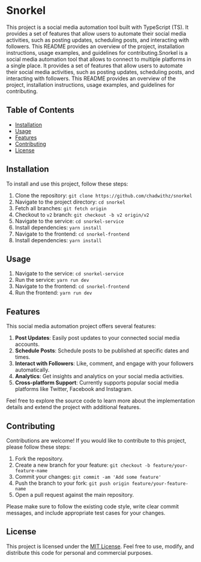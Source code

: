 # Snorkel

This project is a social media automation tool built with TypeScript (TS). It provides a set of features that allow users to automate their social media activities, such as posting updates, scheduling posts, and interacting with followers. This README provides an overview of the project, installation instructions, usage examples, and guidelines for contributing.Snorkel is a social media automation tool that allows to connect to multiple platforms in a single place. It provides a set of features that allow users to automate their social media activities, such as posting updates, scheduling posts, and interacting with followers. This README provides an overview of the project, installation instructions, usage examples, and guidelines for contributing.

## Table of Contents

- [Installation](#installation)
- [Usage](#usage)
- [Features](#features)
- [Contributing](#contributing)
- [License](#license)

## Installation

To install and use this project, follow these steps:

1. Clone the repository: `git clone https://github.com/chadwithz/snorkel`
2. Navigate to the project directory: `cd snorkel`
3. Fetch all branches: `git fetch origin`
4. Checkout to `v2` branch: `git checkout -b v2 origin/v2`
5. Navigate to the service: `cd snorkel-service`
6. Install dependencies: `yarn install`
7. Navigate to the frontend: `cd snorkel-frontend`
8. Install dependencies: `yarn install`

## Usage

1. Navigate to the service: `cd snorkel-service`
2. Run the service: `yarn run dev`
3. Navigate to the frontend: `cd snorkel-frontend`
4. Run the frontend: `yarn run dev`

## Features

This social media automation project offers several features:

1. **Post Updates**: Easily post updates to your connected social media accounts.
2. **Schedule Posts**: Schedule posts to be published at specific dates and times.
3. **Interact with Followers**: Like, comment, and engage with your followers automatically.
4. **Analytics**: Get insights and analytics on your social media activities.
5. **Cross-platform Support**: Currently supports popular social media platforms like Twitter, Facebook and Instagram.

Feel free to explore the source code to learn more about the implementation details and extend the project with additional features.

## Contributing

Contributions are welcome! If you would like to contribute to this project, please follow these steps:

1. Fork the repository.
2. Create a new branch for your feature: `git checkout -b feature/your-feature-name`
3. Commit your changes: `git commit -am 'Add some feature'`
4. Push the branch to your fork: `git push origin feature/your-feature-name`
5. Open a pull request against the main repository.

Please make sure to follow the existing code style, write clear commit messages, and include appropriate test cases for your changes.

## License

This project is licensed under the [MIT License](LICENSE). Feel free to use, modify, and distribute this code for personal and commercial purposes.